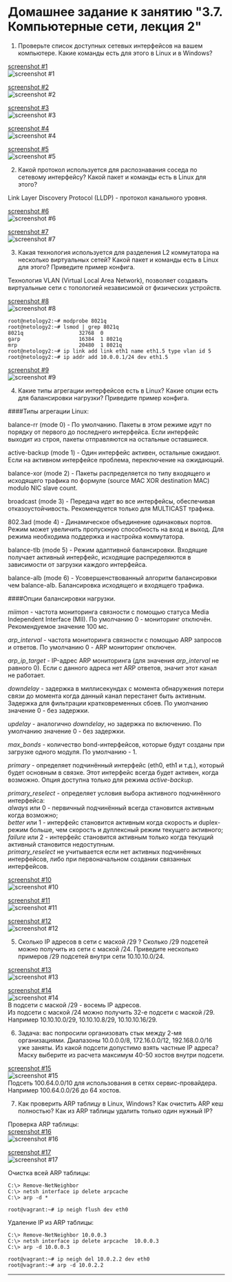 # Домашнее задание к занятию "3.7. Компьютерные сети, лекция 2"

1. Проверьте список доступных сетевых интерфейсов на вашем компьютере. Какие команды есть для этого в Linux и в Windows?

[screenshot #1](https://i.imgur.com/NnzVbQ6.png)  
![screenshot #1](https://i.imgur.com/NnzVbQ6.png)  

[screenshot #2](https://i.imgur.com/LzhhGYn.png)  
![screenshot #2](https://i.imgur.com/LzhhGYn.png)  

[screenshot #3](https://i.imgur.com/KoAuTJ7.png)  
![screenshot #3](https://i.imgur.com/KoAuTJ7.png)  

[screenshot #4](https://i.imgur.com/72gVt6y.png)  
![screenshot #4](https://i.imgur.com/72gVt6y.png)  

[screenshot #5](https://i.imgur.com/K7rfOyV.png)  
![screenshot #5](https://i.imgur.com/K7rfOyV.png)  

2. Какой протокол используется для распознавания соседа по сетевому интерфейсу? Какой пакет и команды есть в Linux для этого?

Link Layer Discovery Protocol (LLDP) - протокол канального уровня.  

[screenshot #6](https://i.imgur.com/mw3Gpn7.png)  
![screenshot #6](https://i.imgur.com/mw3Gpn7.png)  

[screenshot #7](https://i.imgur.com/ObFK6Kq.png)  
![screenshot #7](https://i.imgur.com/ObFK6Kq.png)  

3. Какая технология используется для разделения L2 коммутатора на несколько виртуальных сетей? Какой пакет и команды есть в Linux для этого? Приведите пример конфига.

Технология VLAN (Virtual Local Area Network), позволяет создавать виртуальные сети с топологией независимой от физических устройств.  

[screenshot #8](https://i.imgur.com/kl9np1r.png)  
![screenshot #8](https://i.imgur.com/kl9np1r.png)  

```commandline
root@netology2:~# modprobe 8021q
root@netology2:~# lsmod | grep 8021q
8021q                  32768  0
garp                   16384  1 8021q
mrp                    20480  1 8021q
root@netology2:~# ip link add link eth1 name eth1.5 type vlan id 5
root@netology2:~# ip addr add 10.0.0.1/24 dev eth1.5
```
[screenshot #9](https://i.imgur.com/VJez7hU.png)  
![screenshot #9](https://i.imgur.com/VJez7hU.png)  

4. Какие типы агрегации интерфейсов есть в Linux? Какие опции есть для балансировки нагрузки? Приведите пример конфига.

####Типы агрегации Linux:  

balance-rr (mode 0) - По умолчанию. Пакеты в этом режиме идут по порядку от первого до последнего интерфейса. Если интерфейс выходит из строя, пакеты отправляются на остальные оставшиеся.  

active-backup (mode 1) - Один интерфейс активен, остальные ожидают. Если на активном интерфейсе проблема, переключение на ожидающий.  

balance-xor (mode 2) - Пакеты распределяется по типу входящего и исходящего трафика по формуле (source MAC XOR destination MAC) modulo NIC slave count.  

broadcast (mode 3) - Передача идет во все интерфейсы, обеспечивая отказоустойчивость. Рекомендуется только для MULTICAST трафика.  

802.3ad (mode 4) - Динамическое объединение одинаковых портов. Режим может увеличить пропускную способность на вход и выход. Для режима необходима поддержка и настройка коммутатора.  

balance-tlb (mode 5) - Режим адаптивной балансировки. Входящие получает активный интерфейс, исходящие распределяются в зависимости от загрузки каждого интерфейса.  

balance-alb (mode 6) - Усовершенствованный алгоритм балансировки чем balance-alb. Балансировка исходящего и входящего трафика.  

####Опции балансировки нагрузки.

*miimon* - частота мониторинга связности с помощью статуса Media Independent Interface (MII). По умолчанию 0 - мониторинг отключён. Рекомендуемое значение 100 мс.  

*arp_interval* - частота мониторинга связности с помощью ARP запросов и ответов. По умолчанию 0 - ARP мониторинг отключен.  

*arp_ip_target* - IP-адрес ARP мониторинга (для значения *arp_interval* не равного 0). Если с данного адреса нет ARP ответов, значит этот канал не работает.  

*downdelay* - задержка в миллисекундах с момента обнаружения потери связи до момента когда данный канал перестанет быть активным. Задержка для фильтрации кратковременных сбоев. По умолчанию значение 0 - без задержки.

*updelay* - аналогично *downdelay*, но задержка по включению. По умолчанию значение 0 - без задержки.

*max_bonds* - количество bond-интерфейсов, которые будут созданы при загрузке одного модуля. По умолчанию - 1.  

*primary* - определяет подчинённый интерфейс (eth0, eth1 и т.д.), который будет основным в связке. Этот интерфейс всегда будет активен, когда возможно. Опция доступна только для режима *active-backup*.  

*primary_reselect* - определяет условия выбора активного подчинённого интерфейса:  
*always* или 0 - первичный подчинённый всегда становится активным когда возможно;  
*better* или 1 - интерфейс становится активным когда скорость и duplex-режим больше, чем скорость и дуплексный режим текущего активного;  
*failure* или 2 - интерфейс становится активным только когда текущий активный становится недоступным.  
*primary_reselect* не учитывается если нет активных подчинённых интерфейсов, либо при первоначальном создании связанных интерфейсов.

[screenshot #10](https://i.imgur.com/k39aO8q.png)  
![screenshot #10](https://i.imgur.com/k39aO8q.png)  

[screenshot #11](https://i.imgur.com/bMHkPIp.png)  
![screenshot #11](https://i.imgur.com/bMHkPIp.png)  

[screenshot #12](https://i.imgur.com/wZVvf3j.png)  
![screenshot #12](https://i.imgur.com/wZVvf3j.png)  

5. Сколько IP адресов в сети с маской /29 ? Сколько /29 подсетей можно получить из сети с маской /24. Приведите несколько примеров /29 подсетей внутри сети 10.10.10.0/24.

[screenshot #13](https://i.imgur.com/m7bV3Vn.png)  
![screenshot #13](https://i.imgur.com/m7bV3Vn.png)  

[screenshot #14](https://i.imgur.com/m7bV3Vn.png)  
![screenshot #14](https://i.imgur.com/m7bV3Vn.png)  
В подсети с маской /29 - восемь IP адресов.  
Из подсети с маской /24 можно получить 32-е подсети с маской /29.    
Например 10.10.10.0/29, 10.10.10.8/29, 10.10.10.16/29.

6. Задача: вас попросили организовать стык между 2-мя организациями. Диапазоны 10.0.0.0/8, 172.16.0.0/12, 192.168.0.0/16 уже заняты. Из какой подсети допустимо взять частные IP адреса? Маску выберите из расчета максимум 40-50 хостов внутри подсети.

[screenshot #15](https://i.imgur.com/xwaWw5B.png)  
![screenshot #15](https://i.imgur.com/xwaWw5B.png)  
Подсеть 100.64.0.0/10 для использования в сетях сервис-провайдера.  
Например 100.64.0.0/26 до 64 хостов.  

7. Как проверить ARP таблицу в Linux, Windows? Как очистить ARP кеш полностью? Как из ARP таблицы удалить только один нужный IP?

Проверка ARP таблицы:  
[screenshot #16](https://i.imgur.com/5nyuZnv.png)  
![screenshot #16](https://i.imgur.com/5nyuZnv.png)  

[screenshot #17](https://i.imgur.com/FLr0zgU.png)  
![screenshot #17](https://i.imgur.com/FLr0zgU.png)  

Очистка всей ARP таблицы:  
```commandline
C:\> Remove-NetNeighbor
C:\> netsh interface ip delete arpcache
C:\> arp -d *
```
```commandline
root@vagrant:~# ip neigh flush dev eth0
```

Удаление IP из ARP таблицы:
```commandline
C:\> Remove-NetNeighbor 10.0.0.3
C:\> netsh interface ip delete arpcache  10.0.0.3
C:\> arp -d 10.0.0.3
```
```commandline
root@vagrant:~# ip neigh del 10.0.2.2 dev eth0
root@vagrant:~# arp -d 10.0.2.2
```

 ---
